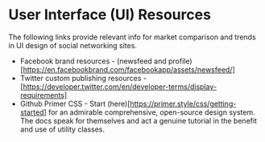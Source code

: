 # User Interface (UI) Resources

The following links provide relevant info for market comparison and trends in UI design of social networking sites.

* Facebook brand resources - (newsfeed and profile) [https://en.facebookbrand.com/facebookapp/assets/newsfeed/]
* Twitter custom publishing resources - [https://developer.twitter.com/en/developer-terms/display-requirements]
* Github Primer CSS - Start (here)[https://primer.style/css/getting-started] for an admirable comprehensive, open-source design system. The docs speak for themselves and act a genuine tutorial in the benefit and use of utility classes.
